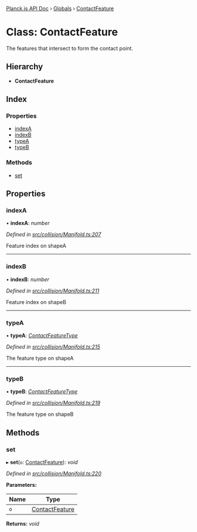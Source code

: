 [Planck.js API Doc](../README.md) › [Globals](../globals.md) › [ContactFeature](contactfeature.md)

# Class: ContactFeature

The features that intersect to form the contact point.

## Hierarchy

* **ContactFeature**

## Index

### Properties

* [indexA](contactfeature.md#indexa)
* [indexB](contactfeature.md#indexb)
* [typeA](contactfeature.md#typea)
* [typeB](contactfeature.md#typeb)

### Methods

* [set](contactfeature.md#set)

## Properties

###  indexA

• **indexA**: *number*

*Defined in [src/collision/Manifold.ts:207](https://github.com/shakiba/planck.js/blob/b8c946c/src/collision/Manifold.ts#L207)*

Feature index on shapeA

___

###  indexB

• **indexB**: *number*

*Defined in [src/collision/Manifold.ts:211](https://github.com/shakiba/planck.js/blob/b8c946c/src/collision/Manifold.ts#L211)*

Feature index on shapeB

___

###  typeA

• **typeA**: *[ContactFeatureType](../enums/contactfeaturetype.md)*

*Defined in [src/collision/Manifold.ts:215](https://github.com/shakiba/planck.js/blob/b8c946c/src/collision/Manifold.ts#L215)*

The feature type on shapeA

___

###  typeB

• **typeB**: *[ContactFeatureType](../enums/contactfeaturetype.md)*

*Defined in [src/collision/Manifold.ts:219](https://github.com/shakiba/planck.js/blob/b8c946c/src/collision/Manifold.ts#L219)*

The feature type on shapeB

## Methods

###  set

▸ **set**(`o`: [ContactFeature](contactfeature.md)): *void*

*Defined in [src/collision/Manifold.ts:220](https://github.com/shakiba/planck.js/blob/b8c946c/src/collision/Manifold.ts#L220)*

**Parameters:**

Name | Type |
------ | ------ |
`o` | [ContactFeature](contactfeature.md) |

**Returns:** *void*
